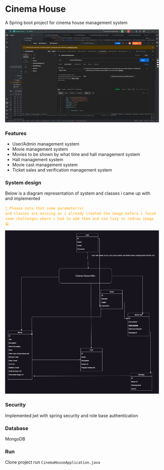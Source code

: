 # Cinema House

A Spring boot project for cinema house management system

<img src="readme_resource/Screenshot%202024-09-18%20141642.png" width="1080" alt="postman image"/>

### Features

- User/Admin management system
- Movie management system
- Movies to be shown by what time and hall management system
- Hall management system
- Movie cast management system
- Ticket sales and verification management system

### System design
Below is a diagram representation of system and classes i came up with and implemented

<code style="color : orange">🚨 Please note that some parameter(s) and classes are missing as i already created the image before i faced some challenges where i had to add them and too lazy to redraw image 😁</code>

<img src="readme_resource/CinemaHouse.jpg" width="1080" alt="postman image"/>

### Security
Implemented jwt with spring security and role base authentication

### Database
MongoDB

### Run
Clone project  run ``CinemaHouseApplication.java``







